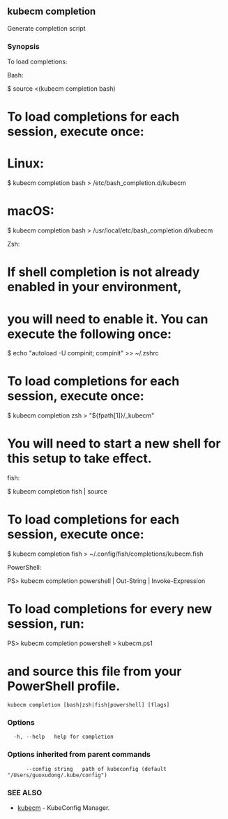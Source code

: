 ## kubecm completion

Generate completion script

### Synopsis

To load completions:

Bash:

$ source <(kubecm completion bash)

# To load completions for each session, execute once:
# Linux:
$ kubecm completion bash > /etc/bash_completion.d/kubecm
# macOS:
$ kubecm completion bash > /usr/local/etc/bash_completion.d/kubecm

Zsh:

# If shell completion is not already enabled in your environment,
# you will need to enable it.  You can execute the following once:

$ echo "autoload -U compinit; compinit" >> ~/.zshrc

# To load completions for each session, execute once:
$ kubecm completion zsh > "${fpath[1]}/_kubecm"

# You will need to start a new shell for this setup to take effect.

fish:

$ kubecm completion fish | source

# To load completions for each session, execute once:
$ kubecm completion fish > ~/.config/fish/completions/kubecm.fish

PowerShell:

PS> kubecm completion powershell | Out-String | Invoke-Expression

# To load completions for every new session, run:
PS> kubecm completion powershell > kubecm.ps1
# and source this file from your PowerShell profile.


```
kubecm completion [bash|zsh|fish|powershell] [flags]
```

### Options

```
  -h, --help   help for completion
```

### Options inherited from parent commands

```
      --config string   path of kubeconfig (default "/Users/guoxudong/.kube/config")
```

### SEE ALSO

* [kubecm](kubecm.md)	 - KubeConfig Manager.
